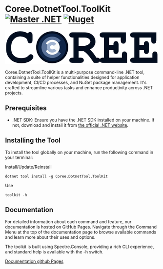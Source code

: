 # Coree.DotnetTool.ToolKit [![Master .NET](https://github.com/carsten-riedel/Coree.NETWindows/actions/workflows/dotnet-master.yml/badge.svg?branch=master)](https://github.com/carsten-riedel/Coree.DotnetTool.ToolKit/actions/workflows/dotnet-master.yml) [![Nuget](https://img.shields.io/nuget/v/Coree.DotnetTool.ToolKit?label=NuGet&labelColor=004880&logo=NuGet&logoColor=white)](https://www.nuget.org/packages/Coree.DotnetTool.ToolKit)

<!-- Use https://raw.githubusercontent.com/carsten-riedel/Coree.DotnetTool.ToolKit/master for images to be compatible to Nuget readme. -->
![brand](https://raw.githubusercontent.com/carsten-riedel/Coree.DotnetTool.ToolKit/master/images/brand.png)

Coree.DotnetTool.ToolKit is a multi-purpose command-line .NET tool, containing a suite of helper functionalities designed for application development, CI/CD processes, and NuGet package management. It's crafted to streamline various tasks and enhance productivity across .NET projects.



## Prerequisites

- .NET SDK: Ensure you have the .NET SDK installed on your machine. If not, download and install it from [the official .NET website](https://dotnet.microsoft.com/download).

## Installing the Tool

To install the tool globally on your machine, run the following command in your terminal:

Install/Update/Reinstall
```
dotnet tool install -g Coree.DotnetTool.ToolKit
```

Use
```
toolkit -h
```

## Documentation

For detailed information about each command and feature, our documentation is hosted on GitHub Pages. Navigate through the Command Menu at the top of the documentation page to browse available commands and learn more about their uses and options.

The toolkit is built using Spectre.Console, providing a rich CLI experience, and standard help is available with the -h switch.

[Documentation github Pages](https://carsten-riedel.github.io/Coree.DotnetTool.ToolKit)


